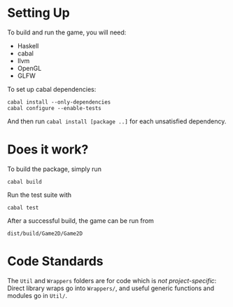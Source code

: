 # Setting Up

To build and run the game, you will need:

 * Haskell
 * cabal
 * llvm
 * OpenGL
 * GLFW

To set up cabal dependencies:

    cabal install --only-dependencies
    cabal configure --enable-tests

And then run `cabal install [package ..]` for each unsatisfied dependency.

# Does it work?

To build the package, simply run

    cabal build

Run the test suite with

    cabal test

After a successful build, the game can be run from

    dist/build/Game2D/Game2D

# Code Standards #

The `Util` and `Wrappers` folders are for code which is *not project-specific*:
Direct library wraps go into `Wrappers/`, and useful generic functions and modules go in `Util/`.
